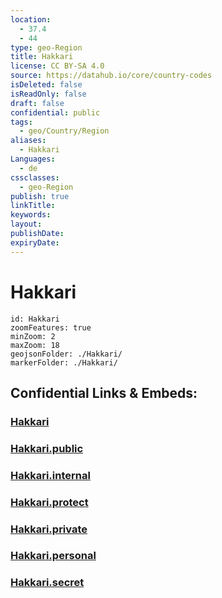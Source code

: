 ```yaml
---
location:
  - 37.4
  - 44
type: geo-Region
title: Hakkari
license: CC BY-SA 4.0
source: https://datahub.io/core/country-codes
isDeleted: false
isReadOnly: false
draft: false
confidential: public
tags:
  - geo/Country/Region
aliases:
  - Hakkari
Languages:
  - de
cssclasses:
  - geo-Region
publish: true
linkTitle:
keywords:
layout:
publishDate:
expiryDate:
---
```


# Hakkari

```leaflet
id: Hakkari
zoomFeatures: true 
minZoom: 2 
maxZoom: 18
geojsonFolder: ./Hakkari/
markerFolder: ./Hakkari/
```


## Confidential Links & Embeds: 

### [Hakkari](/_Standards/Earth/Continent/Europe/Europe~East/Turkey/Provinces~Turkey/Hakkari.md) 

### [Hakkari.public](/_public/Earth/Continent/Europe/Europe~East/Turkey/Provinces~Turkey/Hakkari.public.md) 

### [Hakkari.internal](/_internal/Earth/Continent/Europe/Europe~East/Turkey/Provinces~Turkey/Hakkari.internal.md) 

### [Hakkari.protect](/_protect/Earth/Continent/Europe/Europe~East/Turkey/Provinces~Turkey/Hakkari.protect.md) 

### [Hakkari.private](/_private/Earth/Continent/Europe/Europe~East/Turkey/Provinces~Turkey/Hakkari.private.md) 

### [Hakkari.personal](/_personal/Earth/Continent/Europe/Europe~East/Turkey/Provinces~Turkey/Hakkari.personal.md) 

### [Hakkari.secret](/_secret/Earth/Continent/Europe/Europe~East/Turkey/Provinces~Turkey/Hakkari.secret.md)

